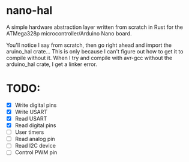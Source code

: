 # nano-hal
A simple hardware abstraction layer written from scratch in Rust
for the ATMega328p microcontroller/Arduino Nano board. 

You'll notice I say from scratch, then go right ahead and import the aruino_hal crate...
This is only because I can't figure out how to get it to compile without it.
When I try and compile with avr-gcc without the arduino_hal crate, I get a linker error.

# TODO:
- [x] Write digital pins
- [x] Write USART
- [x] Read USART
- [x] Read digital pins
- [ ] User timers
- [ ] Read analog pin
- [ ] Read I2C device
- [ ] Control PWM pin
